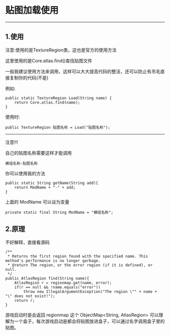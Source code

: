 # 贴图加载使用
***
## 1.使用
注意:使用的是TextureRegion类，这也是官方的使用方法

这里使用的是Core.atlas.find()查找贴图文件

一般我建议使用方法来调用，这样可以大大提高代码的整洁，还可以防止有吊毛直接复制你的代码(不是)

例如:
```text
public static TextureRegion Load(String name) {
    return Core.atlas.find(name);
}
```

使用时:
```text
public TextureRegion 贴图名称 = Load("贴图名称");
```
***
注意!!!

自己的贴图名称需要这样才能调用
```text
模组名称-贴图名称
```

你可以使用我的方法
```text
public static String getName(String add){
    return ModName + "-" + add;
}
```
上面的 ModName 可以设为变量
```text
private static final String ModName = "模组名称";
```

## 2.原理
不好解释，直接看源码
```text
/**
 * Returns the first region found with the specified name. This method's performance is no longer garbage.
 * @return The region, or the error region (if it is defined), or null.
 */
public AtlasRegion find(String name){
    AtlasRegion r = regionmap.get(name, error);
    if(r == null && !name.equals("error"))
        throw new IllegalArgumentException("The region \"" + name + "\" does not exist!");
    return r;
}
```
游戏启动时是会返回 regionmap 这个 ObjectMap<String, AtlasRegion> 可以理解为一个盒子，每次游戏启动是都会将贴图放进盒子，可以通过名字调用盒子里的贴图。


